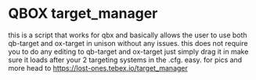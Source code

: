 # QBOX target_manager
this is a script that works for qbx and basically allows the user to use both qb-target and ox-target in unison without any issues. this does not require you to do any editing to qb-target and ox-target just simply drag it in make sure it loads after your 2 targeting systems in the .cfg. easy. for pics and more head to https://lost-ones.tebex.io/target_manager
